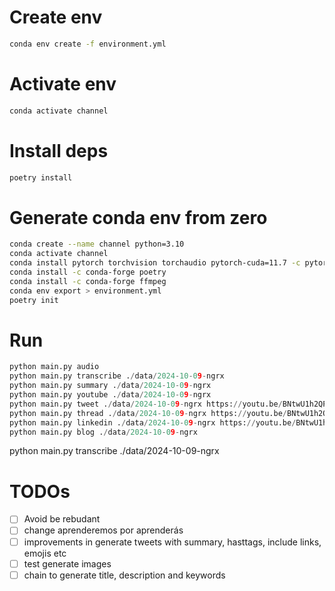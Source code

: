 # Create env

```sh
conda env create -f environment.yml
```

# Activate env

```sh
conda activate channel
```

# Install deps

```sh
poetry install
```

# Generate conda env from zero
```sh
conda create --name channel python=3.10
conda activate channel
conda install pytorch torchvision torchaudio pytorch-cuda=11.7 -c pytorch -c nvidia
conda install -c conda-forge poetry
conda install -c conda-forge ffmpeg
conda env export > environment.yml
poetry init

```

# Run
```py
python main.py audio
python main.py transcribe ./data/2024-10-09-ngrx
python main.py summary ./data/2024-10-09-ngrx
python main.py youtube ./data/2024-10-09-ngrx
python main.py tweet ./data/2024-10-09-ngrx https://youtu.be/BNtwU1h2QPU "Developers"
python main.py thread ./data/2024-10-09-ngrx https://youtu.be/BNtwU1h2QPU "Developers"
python main.py linkedin ./data/2024-10-09-ngrx https://youtu.be/BNtwU1h2QPU "Developers" "text" "video"
python main.py blog ./data/2024-10-09-ngrx
``` 

python main.py transcribe ./data/2024-10-09-ngrx

# TODOs

- [ ] Avoid be rebudant
- [ ] change aprenderemos por aprenderás
- [ ] improvements in generate tweets with summary, hasttags, include links, emojis etc
- [ ] test generate images
- [ ] chain to generate title, description and keywords